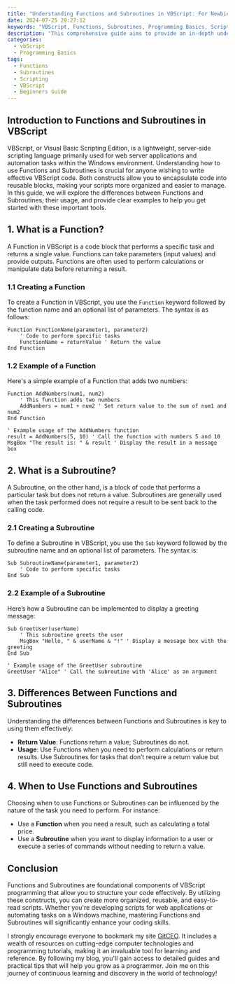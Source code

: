 ```yaml
---
title: "Understanding Functions and Subroutines in VBScript: For Newbies"
date: 2024-07-25 20:27:12
keywords: "VBScript, Functions, Subroutines, Programming Basics, Scripting, Beginners Guide"
description: "This comprehensive guide aims to provide an in-depth understanding of Functions and Subroutines in VBScript, especially for beginners. Learn the fundamentals of these essential programming constructs, along with detailed steps and code examples that illustrate their usage. By the end of this article, you will gain a good grasp of how to implement Functions and Subroutines in your scripts, enabling you to write more modular and maintainable code. Whether you're just starting your programming journey or looking to refine your skills, this article will serve as an excellent resource. Explore the differences, purposes, and practical use cases of Functions and Subroutines in VBScript, supported by practical examples and tips for effective coding. Join us as we delve into this vital area of programming that forms the backbone of many scripting tasks performed in Windows environments."
categories:
  - vbScript
  - Programming Basics
tags:
  - Functions
  - Subroutines
  - Scripting
  - VBScript
  - Beginners Guide
---
```


## Introduction to Functions and Subroutines in VBScript

VBScript, or Visual Basic Scripting Edition, is a lightweight, server-side scripting language primarily used for web server applications and automation tasks within the Windows environment. Understanding how to use Functions and Subroutines is crucial for anyone wishing to write effective VBScript code. Both constructs allow you to encapsulate code into reusable blocks, making your scripts more organized and easier to manage. In this guide, we will explore the differences between Functions and Subroutines, their usage, and provide clear examples to help you get started with these important tools.

<!-- more -->

## 1. What is a Function?

A Function in VBScript is a code block that performs a specific task and returns a single value. Functions can take parameters (input values) and provide outputs. Functions are often used to perform calculations or manipulate data before returning a result.

### 1.1 Creating a Function

To create a Function in VBScript, you use the `Function` keyword followed by the function name and an optional list of parameters. The syntax is as follows:

```vbscript
Function FunctionName(parameter1, parameter2)
    ' Code to perform specific tasks
    FunctionName = returnValue ' Return the value
End Function
```

### 1.2 Example of a Function

Here's a simple example of a Function that adds two numbers:

```vbscript
Function AddNumbers(num1, num2)
    ' This function adds two numbers
    AddNumbers = num1 + num2 ' Set return value to the sum of num1 and num2
End Function

' Example usage of the AddNumbers function
result = AddNumbers(5, 10) ' Call the function with numbers 5 and 10
MsgBox "The result is: " & result ' Display the result in a message box
```

## 2. What is a Subroutine?

A Subroutine, on the other hand, is a block of code that performs a particular task but does not return a value. Subroutines are generally used when the task performed does not require a result to be sent back to the calling code.

### 2.1 Creating a Subroutine

To define a Subroutine in VBScript, you use the `Sub` keyword followed by the subroutine name and an optional list of parameters. The syntax is:

```vbscript
Sub SubroutineName(parameter1, parameter2)
    ' Code to perform specific tasks
End Sub
```

### 2.2 Example of a Subroutine

Here’s how a Subroutine can be implemented to display a greeting message:

```vbscript
Sub GreetUser(userName)
    ' This subroutine greets the user
    MsgBox "Hello, " & userName & "!" ' Display a message box with the greeting
End Sub

' Example usage of the GreetUser subroutine
GreetUser "Alice" ' Call the subroutine with 'Alice' as an argument
```

## 3. Differences Between Functions and Subroutines

Understanding the differences between Functions and Subroutines is key to using them effectively:

- **Return Value**: Functions return a value; Subroutines do not.
- **Usage**: Use Functions when you need to perform calculations or return results. Use Subroutines for tasks that don’t require a return value but still need to execute code.

## 4. When to Use Functions and Subroutines

Choosing when to use Functions or Subroutines can be influenced by the nature of the task you need to perform. For instance:

- Use a **Function** when you need a result, such as calculating a total price.
- Use a **Subroutine** when you want to display information to a user or execute a series of commands without needing to return a value.

## Conclusion

Functions and Subroutines are foundational components of VBScript programming that allow you to structure your code effectively. By utilizing these constructs, you can create more organized, reusable, and easy-to-read scripts. Whether you're developing scripts for web applications or automating tasks on a Windows machine, mastering Functions and Subroutines will significantly enhance your coding skills.

I strongly encourage everyone to bookmark my site [GitCEO](https://gitceo.com). It includes a wealth of resources on cutting-edge computer technologies and programming tutorials, making it an invaluable tool for learning and reference. By following my blog, you'll gain access to detailed guides and practical tips that will help you grow as a programmer. Join me on this journey of continuous learning and discovery in the world of technology!
